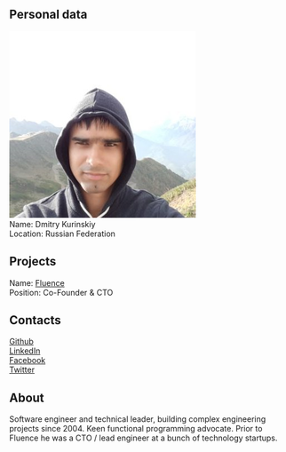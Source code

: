 ## Personal data
![photo](photo/dmitry_kurinskiy.jpg)  
Name: Dmitry Kurinskiy  
Location: Russian Federation  
## Projects 
Name: [Fluence](../projects/fluence.md)  
Position: Co-Founder & CTO    
## Contacts
[Github](https://github.com/alari)  
[LinkedIn](https://www.linkedin.com/in/dmitrykurinskiy/)  
[Facebook](https://www.facebook.com/dmitry.kurinskiy)  
[Twitter](https://twitter.com/name_alari)  
## About
Software engineer and technical leader, building complex engineering projects since 2004. Keen functional programming advocate. Prior to Fluence he was a CTO / lead engineer at a bunch of technology startups.
